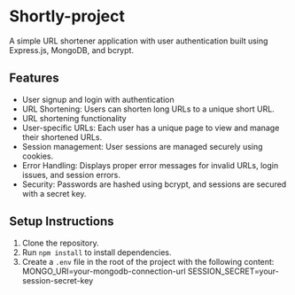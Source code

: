 # Shortly-project

A simple URL shortener application with user authentication built using Express.js, MongoDB, and bcrypt.

## Features
- User signup and login with authentication
- URL Shortening: Users can shorten long URLs to a unique short URL.
- URL shortening functionality
- User-specific URLs: Each user has a unique page to view and manage their shortened URLs.
- Session management: User sessions are managed securely using cookies.
- Error Handling: Displays proper error messages for invalid URLs, login issues, and session errors.
- Security: Passwords are hashed using bcrypt, and sessions are secured with a secret key.

## Setup Instructions
1. Clone the repository.
2. Run `npm install` to install dependencies.
3. Create a `.env` file in the root of the project with the following content:
      MONGO_URI=your-mongodb-connection-url
      SESSION_SECRET=your-session-secret-key

